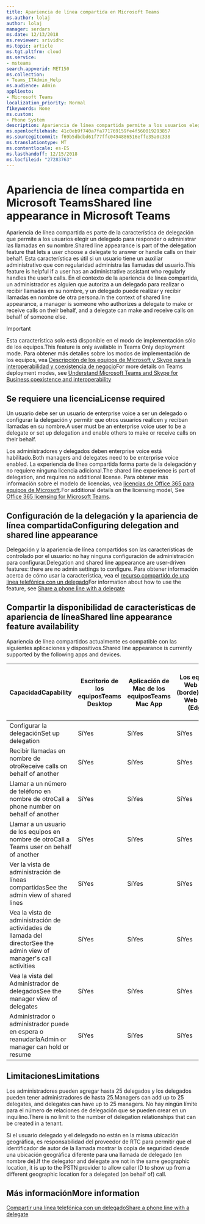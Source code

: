 ```yaml
---
title: Apariencia de línea compartida en Microsoft Teams
ms.author: lolaj
author: lolaj
manager: serdars
ms.date: 12/13/2018
ms.reviewer: srividhc
ms.topic: article
ms.tgt.pltfrm: cloud
ms.service:
- msteams
search.appverid: MET150
ms.collection:
- Teams_ITAdmin_Help
ms.audience: Admin
appliesto:
- Microsoft Teams
localization_priority: Normal
f1keywords: None
ms.custom:
- Phone System
description: Apariencia de línea compartida permite a los usuarios elegir un delegado para responder o administrar las llamadas en su nombre.
ms.openlocfilehash: 41c0eb9f740a7fa771769159fe4f560019293857
ms.sourcegitcommit: f69b5dbdbd61f77ffc0494886516effe35a0c338
ms.translationtype: MT
ms.contentlocale: es-ES
ms.lasthandoff: 12/15/2018
ms.locfileid: "27283763"
---
```

# <a name="shared-line-appearance-in-microsoft-teams"></a><span data-ttu-id="fa4a6-103">Apariencia de línea compartida en Microsoft Teams</span><span class="sxs-lookup"><span data-stu-id="fa4a6-103">Shared line appearance in Microsoft Teams</span></span>

<span data-ttu-id="fa4a6-104">Apariencia de línea compartida es parte de la característica de delegación que permite a los usuarios elegir un delegado para responder o administrar las llamadas en su nombre.</span><span class="sxs-lookup"><span data-stu-id="fa4a6-104">Shared line appearance is part of the delegation feature that lets a user choose a delegate to answer or handle calls on their behalf.</span></span> <span data-ttu-id="fa4a6-105">Esta característica es útil si un usuario tiene un auxiliar administrativo que con regularidad administra las llamadas del usuario.</span><span class="sxs-lookup"><span data-stu-id="fa4a6-105">This feature is helpful if a user has an administrative assistant who regularly handles the user’s calls.</span></span> <span data-ttu-id="fa4a6-106">En el contexto de la apariencia de línea compartida, un administrador es alguien que autoriza a un delegado para realizar o recibir llamadas en su nombre, y un delegado puede realizar y recibir llamadas en nombre de otra persona.</span><span class="sxs-lookup"><span data-stu-id="fa4a6-106">In the context of shared line appearance, a manager is someone who authorizes a delegate to make or receive calls on their behalf, and a delegate can make and receive calls on behalf of someone else.</span></span>

> [!IMPORTANT]
> <span data-ttu-id="fa4a6-107">Esta característica solo está disponible en el modo de implementación sólo de los equipos.</span><span class="sxs-lookup"><span data-stu-id="fa4a6-107">This feature is only available in Teams Only deployment mode.</span></span> <span data-ttu-id="fa4a6-108">Para obtener más detalles sobre los modos de implementación de los equipos, vea [Descripción de los equipos de Microsoft y Skype para la interoperabilidad y coexistencia de negocio](teams-and-skypeforbusiness-coexistence-and-interoperability.md)</span><span class="sxs-lookup"><span data-stu-id="fa4a6-108">For more details on Teams deployment modes, see [Understand Microsoft Teams and Skype for Business coexistence and interoperability](teams-and-skypeforbusiness-coexistence-and-interoperability.md)</span></span>

## <a name="license-required"></a><span data-ttu-id="fa4a6-109">Se requiere una licencia</span><span class="sxs-lookup"><span data-stu-id="fa4a6-109">License required</span></span>

<span data-ttu-id="fa4a6-110">Un usuario debe ser un usuario de enterprise voice a ser un delegado o configurar la delegación y permitir que otros usuarios realicen y reciban llamadas en su nombre.</span><span class="sxs-lookup"><span data-stu-id="fa4a6-110">A user must be an enterprise voice user to be a delegate or set up delegation and enable others to make or receive calls on their behalf.</span></span>

<span data-ttu-id="fa4a6-111">Los administradores y delegados deben enterprise voice está habilitado.</span><span class="sxs-lookup"><span data-stu-id="fa4a6-111">Both managers and delegates need to be enterprise voice enabled.</span></span> <span data-ttu-id="fa4a6-112">La experiencia de línea compartida forma parte de la delegación y no requiere ninguna licencia adicional.</span><span class="sxs-lookup"><span data-stu-id="fa4a6-112">The shared line experience is part of delegation, and requires no additional license.</span></span> <span data-ttu-id="fa4a6-113">Para obtener más información sobre el modelo de licencias, vea [licencias de Office 365 para equipos de Microsoft](office-365-licensing.md).</span><span class="sxs-lookup"><span data-stu-id="fa4a6-113">For additional details on the licensing model, See [Office 365 licensing for Microsoft Teams](office-365-licensing.md).</span></span>

## <a name="configuring-delegation-and-shared-line-appearance"></a><span data-ttu-id="fa4a6-114">Configuración de la delegación y la apariencia de línea compartida</span><span class="sxs-lookup"><span data-stu-id="fa4a6-114">Configuring delegation and shared line appearance</span></span>

<span data-ttu-id="fa4a6-115">Delegación y la apariencia de línea compartidos son las características de controlado por el usuario: no hay ninguna configuración de administración para configurar.</span><span class="sxs-lookup"><span data-stu-id="fa4a6-115">Delegation and shared line appearance are user-driven features: there are no admin settings to configure.</span></span> <span data-ttu-id="fa4a6-116">Para obtener información acerca de cómo usar la característica, vea el [recurso compartido de una línea telefónica con un delegado](https://support.office.com/article/share-a-phone-line-with-a-delegate-16307929-a51f-43fc-8323-3b1bf115e5a8)</span><span class="sxs-lookup"><span data-stu-id="fa4a6-116">For information about how to use the feature, see [Share a phone line with a delegate](https://support.office.com/article/share-a-phone-line-with-a-delegate-16307929-a51f-43fc-8323-3b1bf115e5a8)</span></span>

## <a name="shared-line-appearance-feature-availability"></a><span data-ttu-id="fa4a6-117">Compartir la disponibilidad de características de apariencia de línea</span><span class="sxs-lookup"><span data-stu-id="fa4a6-117">Shared line appearance feature availability</span></span>

<span data-ttu-id="fa4a6-118">Apariencia de línea compartidos actualmente es compatible con las siguientes aplicaciones y dispositivos.</span><span class="sxs-lookup"><span data-stu-id="fa4a6-118">Shared line appearance is currently supported by the following apps and devices.</span></span>

| <span data-ttu-id="fa4a6-119">Capacidad</span><span class="sxs-lookup"><span data-stu-id="fa4a6-119">Capability</span></span> | <span data-ttu-id="fa4a6-120">Escritorio de los equipos</span><span class="sxs-lookup"><span data-stu-id="fa4a6-120">Teams Desktop</span></span> | <span data-ttu-id="fa4a6-121">Aplicación de Mac de los equipos</span><span class="sxs-lookup"><span data-stu-id="fa4a6-121">Teams Mac App</span></span> | <span data-ttu-id="fa4a6-122">Los equipos Web App (borde)</span><span class="sxs-lookup"><span data-stu-id="fa4a6-122">Teams Web App (Edge)</span></span> |<span data-ttu-id="fa4a6-123">Los equipos móviles iOS y Android aplicación</span><span class="sxs-lookup"><span data-stu-id="fa4a6-123">Teams mobile iOS/Android App</span></span> | <span data-ttu-id="fa4a6-124">Teléfono IP de los equipos</span><span class="sxs-lookup"><span data-stu-id="fa4a6-124">Teams IP phone</span></span> |
|------------|---------------|---------------|----------------------|-----------------------------|----------------|
| <span data-ttu-id="fa4a6-125">Configurar la delegación</span><span class="sxs-lookup"><span data-stu-id="fa4a6-125">Set up delegation</span></span> | <span data-ttu-id="fa4a6-126">Sí</span><span class="sxs-lookup"><span data-stu-id="fa4a6-126">Yes</span></span> | <span data-ttu-id="fa4a6-127">Sí</span><span class="sxs-lookup"><span data-stu-id="fa4a6-127">Yes</span></span> | <span data-ttu-id="fa4a6-128">Sí</span><span class="sxs-lookup"><span data-stu-id="fa4a6-128">Yes</span></span> | <span data-ttu-id="fa4a6-129">No</span><span class="sxs-lookup"><span data-stu-id="fa4a6-129">No</span></span> | <span data-ttu-id="fa4a6-130">No</span><span class="sxs-lookup"><span data-stu-id="fa4a6-130">No</span></span> |
| <span data-ttu-id="fa4a6-131">Recibir llamadas en nombre de otro</span><span class="sxs-lookup"><span data-stu-id="fa4a6-131">Receive calls on behalf of another</span></span> | <span data-ttu-id="fa4a6-132">Sí</span><span class="sxs-lookup"><span data-stu-id="fa4a6-132">Yes</span></span> | <span data-ttu-id="fa4a6-133">Sí</span><span class="sxs-lookup"><span data-stu-id="fa4a6-133">Yes</span></span> | <span data-ttu-id="fa4a6-134">Sí</span><span class="sxs-lookup"><span data-stu-id="fa4a6-134">Yes</span></span> | <span data-ttu-id="fa4a6-135">Sí</span><span class="sxs-lookup"><span data-stu-id="fa4a6-135">Yes</span></span> | <span data-ttu-id="fa4a6-136">Sí</span><span class="sxs-lookup"><span data-stu-id="fa4a6-136">Yes</span></span> |
| <span data-ttu-id="fa4a6-137">Llamar a un número de teléfono en nombre de otro</span><span class="sxs-lookup"><span data-stu-id="fa4a6-137">Call a phone number on behalf of another</span></span> | <span data-ttu-id="fa4a6-138">Sí</span><span class="sxs-lookup"><span data-stu-id="fa4a6-138">Yes</span></span> | <span data-ttu-id="fa4a6-139">Sí</span><span class="sxs-lookup"><span data-stu-id="fa4a6-139">Yes</span></span> | <span data-ttu-id="fa4a6-140">Sí</span><span class="sxs-lookup"><span data-stu-id="fa4a6-140">Yes</span></span> | <span data-ttu-id="fa4a6-141">Sí</span><span class="sxs-lookup"><span data-stu-id="fa4a6-141">Yes</span></span> | <span data-ttu-id="fa4a6-142">Sí</span><span class="sxs-lookup"><span data-stu-id="fa4a6-142">Yes</span></span> |
| <span data-ttu-id="fa4a6-143">Llamar a un usuario de los equipos en nombre de otro</span><span class="sxs-lookup"><span data-stu-id="fa4a6-143">Call a Teams user on behalf of another</span></span> | <span data-ttu-id="fa4a6-144">Sí</span><span class="sxs-lookup"><span data-stu-id="fa4a6-144">Yes</span></span> | <span data-ttu-id="fa4a6-145">Sí</span><span class="sxs-lookup"><span data-stu-id="fa4a6-145">Yes</span></span> | <span data-ttu-id="fa4a6-146">Sí</span><span class="sxs-lookup"><span data-stu-id="fa4a6-146">Yes</span></span> | <span data-ttu-id="fa4a6-147">Sí</span><span class="sxs-lookup"><span data-stu-id="fa4a6-147">Yes</span></span> | <span data-ttu-id="fa4a6-148">Sí</span><span class="sxs-lookup"><span data-stu-id="fa4a6-148">Yes</span></span> |
| <span data-ttu-id="fa4a6-149">Ver la vista de administración de líneas compartidas</span><span class="sxs-lookup"><span data-stu-id="fa4a6-149">See the admin view of shared lines</span></span> | <span data-ttu-id="fa4a6-150">Sí</span><span class="sxs-lookup"><span data-stu-id="fa4a6-150">Yes</span></span> | <span data-ttu-id="fa4a6-151">Sí</span><span class="sxs-lookup"><span data-stu-id="fa4a6-151">Yes</span></span> | <span data-ttu-id="fa4a6-152">Sí</span><span class="sxs-lookup"><span data-stu-id="fa4a6-152">Yes</span></span> | <span data-ttu-id="fa4a6-153">No</span><span class="sxs-lookup"><span data-stu-id="fa4a6-153">No</span></span> | <span data-ttu-id="fa4a6-154">No</span><span class="sxs-lookup"><span data-stu-id="fa4a6-154">No</span></span> |
| <span data-ttu-id="fa4a6-155">Vea la vista de administración de actividades de llamada del director</span><span class="sxs-lookup"><span data-stu-id="fa4a6-155">See the admin view of manager's call activities</span></span> | <span data-ttu-id="fa4a6-156">Sí</span><span class="sxs-lookup"><span data-stu-id="fa4a6-156">Yes</span></span> | <span data-ttu-id="fa4a6-157">Sí</span><span class="sxs-lookup"><span data-stu-id="fa4a6-157">Yes</span></span> | <span data-ttu-id="fa4a6-158">Sí</span><span class="sxs-lookup"><span data-stu-id="fa4a6-158">Yes</span></span> | <span data-ttu-id="fa4a6-159">No</span><span class="sxs-lookup"><span data-stu-id="fa4a6-159">No</span></span> | <span data-ttu-id="fa4a6-160">No</span><span class="sxs-lookup"><span data-stu-id="fa4a6-160">No</span></span> |
| <span data-ttu-id="fa4a6-161">Vea la vista del Administrador de delegados</span><span class="sxs-lookup"><span data-stu-id="fa4a6-161">See the manager view of delegates</span></span> | <span data-ttu-id="fa4a6-162">Sí</span><span class="sxs-lookup"><span data-stu-id="fa4a6-162">Yes</span></span> | <span data-ttu-id="fa4a6-163">Sí</span><span class="sxs-lookup"><span data-stu-id="fa4a6-163">Yes</span></span> | <span data-ttu-id="fa4a6-164">Sí</span><span class="sxs-lookup"><span data-stu-id="fa4a6-164">Yes</span></span> | <span data-ttu-id="fa4a6-165">No</span><span class="sxs-lookup"><span data-stu-id="fa4a6-165">No</span></span> | <span data-ttu-id="fa4a6-166">No</span><span class="sxs-lookup"><span data-stu-id="fa4a6-166">No</span></span> |
| <span data-ttu-id="fa4a6-167">Administrador o administrador puede en espera o reanudarla</span><span class="sxs-lookup"><span data-stu-id="fa4a6-167">Admin or manager can hold or resume</span></span> | <span data-ttu-id="fa4a6-168">Sí</span><span class="sxs-lookup"><span data-stu-id="fa4a6-168">Yes</span></span> | <span data-ttu-id="fa4a6-169">Sí</span><span class="sxs-lookup"><span data-stu-id="fa4a6-169">Yes</span></span> | <span data-ttu-id="fa4a6-170">Sí</span><span class="sxs-lookup"><span data-stu-id="fa4a6-170">Yes</span></span> | <span data-ttu-id="fa4a6-171">No</span><span class="sxs-lookup"><span data-stu-id="fa4a6-171">No</span></span> | <span data-ttu-id="fa4a6-172">No</span><span class="sxs-lookup"><span data-stu-id="fa4a6-172">No</span></span> |

## <a name="limitations"></a><span data-ttu-id="fa4a6-173">Limitaciones</span><span class="sxs-lookup"><span data-stu-id="fa4a6-173">Limitations</span></span>

<span data-ttu-id="fa4a6-174">Los administradores pueden agregar hasta 25 delegados y los delegados pueden tener administradores de hasta 25.</span><span class="sxs-lookup"><span data-stu-id="fa4a6-174">Managers can add up to 25 delegates, and delegates can have up to 25 managers.</span></span> <span data-ttu-id="fa4a6-175">No hay ningún límite para el número de relaciones de delegación que se pueden crear en un inquilino.</span><span class="sxs-lookup"><span data-stu-id="fa4a6-175">There is no limit to the number of delegation relationships that can be created in a tenant.</span></span> 
 
<span data-ttu-id="fa4a6-176">Si el usuario delegado y el delegado no están en la misma ubicación geográfica, es responsabilidad del proveedor de RTC para permitir que el identificador de autor de la llamada mostrar la copia de seguridad desde una ubicación geográfica diferente para una llamada de delegado (en nombre de).</span><span class="sxs-lookup"><span data-stu-id="fa4a6-176">If the delegator and delegate are not in the same geographic location, it is up to the PSTN provider to allow caller ID to show up from a different geographic location for a delegated (on behalf of) call.</span></span> 
 
## <a name="more-information"></a><span data-ttu-id="fa4a6-177">Más información</span><span class="sxs-lookup"><span data-stu-id="fa4a6-177">More information</span></span>

[<span data-ttu-id="fa4a6-178">Compartir una línea telefónica con un delegado</span><span class="sxs-lookup"><span data-stu-id="fa4a6-178">Share a phone line with a delegate</span></span>](https://support.office.com/article/share-a-phone-line-with-a-delegate-16307929-a51f-43fc-8323-3b1bf115e5a8)
